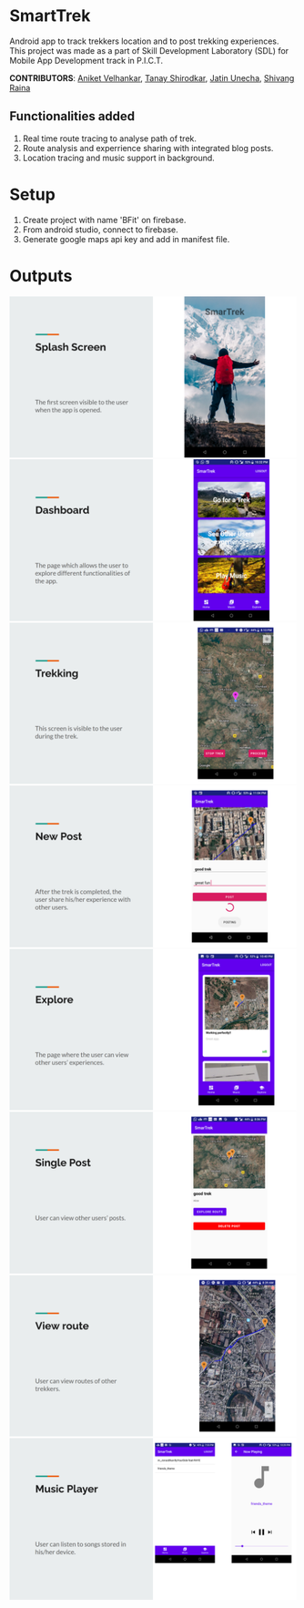 # SmartTrek
Android app to track trekkers location and to post trekking experiences.
This project was made as a part of Skill Development Laboratory (SDL) for Mobile App Development track in P.I.C.T.

**CONTRIBUTORS**: [Aniket Velhankar](https://github.com/AniketVelhankar), [Tanay Shirodkar](https://github.com/iamtanay7), [Jatin Unecha](https://github.com/jsunecha), [Shivang Raina](https://github.com/shivangraina)

## Functionalities added
1. Real time route tracing to analyse path of trek.
2. Route analysis and experrience sharing with integrated blog posts.
3. Location tracing and music support in background.

# Setup
1. Create project with name 'BFit' on firebase.
2. From android studio, connect to firebase.
3. Generate google maps api key and add in manifest file.

# Outputs
![](./ST_1.png)
![](./ST_2.png)
![](./ST_3.png)
![](./ST_4.png)
![](./ST_5.png)
![](./ST_6.png)
![](./ST_7.png)
![](./ST_8.png)
